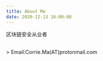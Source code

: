 ```yaml
---
title: About Me
date: 2020-12-13 16:00:08
---
```

区块链安全从业者

<br>
> Email:Corrie.Ma(AT)protonmail.com
